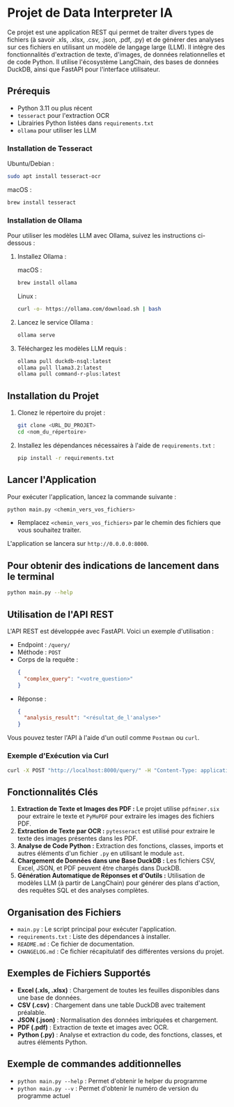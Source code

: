 # Projet de Data Interpreter IA

Ce projet est une application REST qui permet de traiter divers types de fichiers (à savoir .xls, .xlsx, .csv, .json, .pdf, .py) et de générer des analyses sur ces fichiers en utilisant un modèle de langage large (LLM). Il intègre des fonctionnalités d'extraction de texte, d'images, de données relationnelles et de code Python. Il utilise l'écosystème LangChain, des bases de données DuckDB, ainsi que FastAPI pour l'interface utilisateur.

## Prérequis

- Python 3.11 ou plus récent
- `tesseract` pour l'extraction OCR
- Librairies Python listées dans `requirements.txt`
- `ollama` pour utiliser les LLM

### Installation de Tesseract

Ubuntu/Debian :
```bash
sudo apt install tesseract-ocr
```

macOS :
```bash
brew install tesseract
```

### Installation de Ollama

Pour utiliser les modèles LLM avec Ollama, suivez les instructions ci-dessous :

1. Installez Ollama :

    macOS :
    ```bash
    brew install ollama
    ```

    Linux :
    ```bash
    curl -o- https://ollama.com/download.sh | bash
    ```

2. Lancez le service Ollama :

    ```bash
    ollama serve
    ```

3. Téléchargez les modèles LLM requis :

    ```bash
    ollama pull duckdb-nsql:latest
    ollama pull llama3.2:latest
    ollama pull command-r-plus:latest
    ```

## Installation du Projet

1. Clonez le répertoire du projet :

    ```bash
    git clone <URL_DU_PROJET>
    cd <nom_du_répertoire>
    ```

2. Installez les dépendances nécessaires à l'aide de `requirements.txt` :

    ```bash
    pip install -r requirements.txt
    ```

## Lancer l'Application

Pour exécuter l'application, lancez la commande suivante :

```bash
python main.py <chemin_vers_vos_fichiers>
```

- Remplacez `<chemin_vers_vos_fichiers>` par le chemin des fichiers que vous souhaitez traiter.

L'application se lancera sur `http://0.0.0.0:8000`.

## Pour obtenir des indications de lancement dans le terminal


```bash
python main.py --help
```

## Utilisation de l'API REST

L'API REST est développée avec FastAPI. Voici un exemple d'utilisation :

- Endpoint : `/query/`
- Méthode : `POST`
- Corps de la requête :
  ```json
  {
    "complex_query": "<votre_question>"
  }
  ```
- Réponse :
  ```json
  {
    "analysis_result": "<résultat_de_l'analyse>"
  }
  ```

Vous pouvez tester l'API à l'aide d'un outil comme `Postman` ou `curl`.

### Exemple d'Exécution via Curl

```bash
curl -X POST "http://localhost:8000/query/" -H "Content-Type: application/json" -d '{"complex_query": "Donne-moi les statistiques de ventes"}'
```

## Fonctionnalités Clés

1. **Extraction de Texte et Images des PDF :** Le projet utilise `pdfminer.six` pour extraire le texte et `PyMuPDF` pour extraire les images des fichiers PDF.
2. **Extraction de Texte par OCR :** `pytesseract` est utilisé pour extraire le texte des images présentes dans les PDF.
3. **Analyse de Code Python :** Extraction des fonctions, classes, imports et autres éléments d'un fichier `.py` en utilisant le module `ast`.
4. **Chargement de Données dans une Base DuckDB :** Les fichiers CSV, Excel, JSON, et PDF peuvent être chargés dans DuckDB.
5. **Génération Automatique de Réponses et d'Outils :** Utilisation de modèles LLM (à partir de LangChain) pour générer des plans d'action, des requêtes SQL et des analyses complètes.

## Organisation des Fichiers

- `main.py` : Le script principal pour exécuter l'application.
- `requirements.txt` : Liste des dépendances à installer.
- `README.md` : Ce fichier de documentation.
- `CHANGELOG.md` : Ce fichier récapitulatif des différentes versions du projet.

## Exemples de Fichiers Supportés

- **Excel (.xls, .xlsx)** : Chargement de toutes les feuilles disponibles dans une base de données.
- **CSV (.csv)** : Chargement dans une table DuckDB avec traitement préalable.
- **JSON (.json)** : Normalisation des données imbriquées et chargement.
- **PDF (.pdf)** : Extraction de texte et images avec OCR.
- **Python (.py)** : Analyse et extraction du code, des fonctions, classes, et autres éléments Python.

## Exemple de commandes additionnelles

- `python main.py --help` : Permet d'obtenir le helper du programme
- `python main.py --v` : Permet d'obtenir le numéro de version du programme actuel
